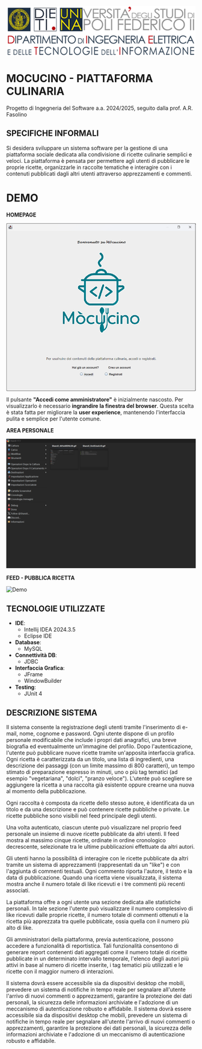 ![Università](docs/photos/uni_logo.png)

# MOCUCINO - PIATTAFORMA CULINARIA

Progetto di Ingegneria del Software a.a. 2024/2025, seguito dalla prof. A.R. Fasolino

## SPECIFICHE INFORMALI

Si desidera sviluppare un sistema software per la gestione di una piattaforma sociale dedicata alla condivisione di ricette culinarie semplici e veloci. La piattaforma è pensata per permettere agli utenti di pubblicare le proprie ricette, organizzarle in raccolte tematiche e interagire con i contenuti pubblicati dagli altri utenti attraverso apprezzamenti e commenti.

# DEMO

**HOMEPAGE**  

<img src="docs/photos/homepage.png" alt="Homepage" width="600" style="display: block; margin: 0;" />
 
Il pulsante **"Accedi come amministratore"** è inizialmente nascosto. Per visualizzarlo è necessario **ingrandire la finestra del browser**.
Questa scelta è stata fatta per migliorare la **user experience**, mantenendo l'interfaccia pulita e semplice per l'utente comune.

**AREA PERSONALE**

![Demo](docs/gif/ShareX_9nOdDp8SWK.gif)

**FEED - PUBBLICA RICETTA**

![Demo](docs/gif/ShareX_XHx4aide0K.gif)

## TECNOLOGIE UTILIZZATE
- **IDE**: 
  - Intellij IDEA 2024.3.5
  - Eclipse IDE
- **Database**:
  - MySQL
- **Connettività DB**:
  - JDBC
- **Interfaccia Grafica**: 
  - JFrame
  - WindowBuilder
- **Testing**: 
  - JUnit 4

## DESCRIZIONE SISTEMA

Il sistema consente la registrazione degli utenti tramite l'inserimento di e-mail, nome, cognome e password. Ogni utente dispone di un profilo personale modificabile che include i propri dati anagrafici, una breve biografia ed eventualmente un'immagine del profilo. Dopo l'autenticazione, l'utente può pubblicare nuove ricette tramite un'apposita interfaccia grafica. Ogni ricetta è caratterizzata da un titolo, una lista di ingredienti, una descrizione dei passaggi (con un limite massimo di 800 caratteri), un tempo stimato di preparazione espresso in minuti, uno o più tag tematici (ad esempio "vegetariana", "dolci", "pranzo veloce"). L'utente può scegliere se aggiungere la ricetta a una raccolta già esistente oppure crearne una nuova al momento della pubblicazione.

Ogni raccolta è composta da ricette dello stesso autore, è identificata da un titolo e da una descrizione e può contenere ricette pubbliche o private. Le ricette pubbliche sono visibili nel feed principale degli utenti.

Una volta autenticato, ciascun utente può visualizzare nel proprio feed personale un insieme di nuove ricette pubblicate da altri utenti. Il feed mostra al massimo cinque ricette, ordinate in ordine cronologico decrescente, selezionate tra le ultime pubblicazioni effettuate da altri autori.

Gli utenti hanno la possibilità di interagire con le ricette pubblicate da altri tramite un sistema di apprezzamenti (rappresentati da un "like") e con l'aggiunta di commenti testuali. Ogni commento riporta l'autore, il testo e la data di pubblicazione. Quando una ricetta viene visualizzata, il sistema mostra anche il numero totale di like ricevuti e i tre commenti più recenti associati.

La piattaforma offre a ogni utente una sezione dedicata alle statistiche personali. In tale sezione l'utente può visualizzare il numero complessivo di like ricevuti dalle proprie ricette, il numero totale di commenti ottenuti e la ricetta più apprezzata tra quelle pubblicate, ossia quella con il numero più alto di like.

Gli amministratori della piattaforma, previa autenticazione, possono accedere a funzionalità di reportistica. Tali funzionalità consentono di generare report contenenti dati aggregati come il numero totale di ricette pubblicate in un determinato intervallo temporale, l'elenco degli autori più attivi in base al numero di ricette inserite, i tag tematici più utilizzati e le ricette con il maggior numero di interazioni.

Il sistema dovrà essere accessibile sia da dispositivi desktop che mobili, prevedere un sistema di notifiche in tempo reale per segnalare all'utente l'arrivo di nuovi commenti o apprezzamenti, garantire la protezione dei dati personali, la sicurezza delle informazioni archiviate e l'adozione di un meccanismo di autenticazione robusto e affidabile.
Il sistema dovrà essere accessibile sia da dispositivi desktop che mobili, prevedere un sistema di notifiche in tempo reale per segnalare all'utente l'arrivo di nuovi commenti o apprezzamenti, garantire la protezione dei dati personali, la sicurezza delle informazioni archiviate e l'adozione di un meccanismo di autenticazione robusto e affidabile.
